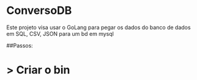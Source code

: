 # ConversoDB
Este projeto visa usar o GoLang para pegar os dados do banco de dados em SQL, CSV, JSON para um bd em mysql

##Passos:

# > Criar  o bin
